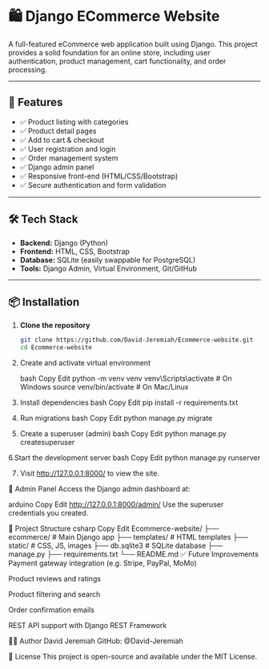 # 🛍️ Django ECommerce Website

A full-featured eCommerce web application built using Django. This project provides a solid foundation for an online store, including user authentication, product management, cart functionality, and order processing.

---

## 🚀 Features

- ✅ Product listing with categories
- ✅ Product detail pages
- ✅ Add to cart & checkout
- ✅ User registration and login
- ✅ Order management system
- ✅ Django admin panel
- ✅ Responsive front-end (HTML/CSS/Bootstrap)
- ✅ Secure authentication and form validation

---

## 🛠️ Tech Stack

- **Backend:** Django (Python)
- **Frontend:** HTML, CSS, Bootstrap
- **Database:** SQLite (easily swappable for PostgreSQL)
- **Tools:** Django Admin, Virtual Environment, Git/GitHub

---

## 📦 Installation

1. **Clone the repository**
   ```bash
   git clone https://github.com/David-Jeremiah/Ecommerce-website.git
   cd Ecommerce-website
2. Create and activate virtual environment

   bash
   Copy
   Edit
   python -m venv venv
   venv\Scripts\activate  # On Windows
   source venv/bin/activate  # On Mac/Linux

3. Install dependencies
bash
Copy
Edit
pip install -r requirements.txt

4. Run migrations
bash
Copy
Edit
python manage.py migrate

5. Create a superuser (admin)
bash
Copy
Edit
python manage.py createsuperuser

6.Start the development server
bash
Copy
Edit
python manage.py runserver

7. Visit http://127.0.0.1:8000/ to view the site.

🔐 Admin Panel
Access the Django admin dashboard at:

arduino
Copy
Edit
http://127.0.0.1:8000/admin/
Use the superuser credentials you created.

📁 Project Structure
csharp
Copy
Edit
Ecommerce-website/
├── ecommerce/            # Main Django app
├── templates/            # HTML templates
├── static/               # CSS, JS, images
├── db.sqlite3            # SQLite database
├── manage.py
├── requirements.txt
└── README.md
✅ Future Improvements
Payment gateway integration (e.g. Stripe, PayPal, MoMo)

Product reviews and ratings

Product filtering and search

Order confirmation emails

REST API support with Django REST Framework

🧑‍💻 Author
David Jeremiah
GitHub: @David-Jeremiah

📝 License
This project is open-source and available under the MIT License.

